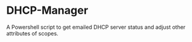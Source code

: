 # DHCP-Manager
A Powershell script to get emailed DHCP server status and adjust other attributes of scopes.
